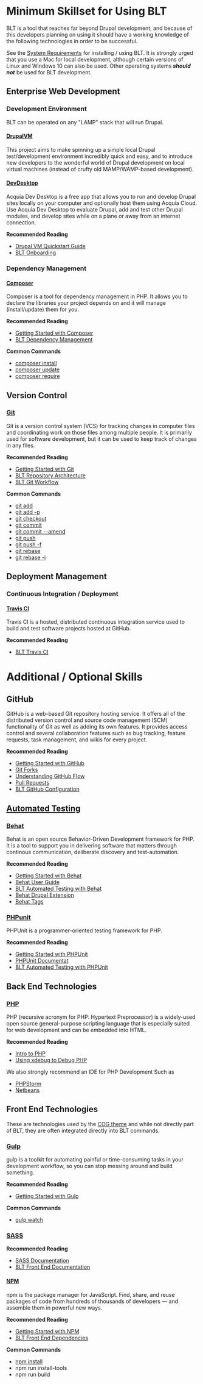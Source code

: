 # Minimum Skillset for Using BLT
BLT is a tool that reaches far beyond Drupal development, and because of this developers planning on using it should have a working knowledge of the following technologies in order to be successful.

See the [System Requirements](INSTALL.md) for installing / using BLT. It is strongly urged that you use a Mac for local development, although certain versions of Linux and Windows 10 can also be used. Other operating systems ***should not*** be used for BLT development.

## Enterprise Web Development

### Development Environment
BLT can be operated on any "LAMP" stack that will run Drupal.

#### [DrupalVM](https://www.drupalvm.com/)
This project aims to make spinning up a simple local Drupal test/development environment incredibly quick and easy, and to introduce new developers to the wonderful world of Drupal development on local virtual machines (instead of crufty old MAMP/WAMP-based development).

#### [DevDesktop](https://www.acquia.com/products-services/dev-desktop)
Acquia Dev Desktop is a free app that allows you to run and develop Drupal sites locally on your computer and optionally host them using Acquia Cloud. Use Acquia Dev Desktop to evaluate Drupal, add and test other Drupal modules, and develop sites while on a plane or away from an internet connection.

**Recommended Reading**

* [Drupal VM Quickstart Guide](https://github.com/geerlingguy/drupal-vm#quick-start-guide)
* [BLT Onboarding](onboarding.md#initial-setup)

### Dependency Management

#### [Composer](https://getcomposer.org/)
Composer is a tool for dependency management in PHP. It allows you to declare the libraries your project depends on and it will manage (install/update) them for you.

**Recommended Reading**

 * [Getting Started with Composer](https://getcomposer.org/doc/00-intro.md)
 * [BLT Dependency Management](dependency-management.md)

**Common Commands**

 * [composer install](https://getcomposer.org/doc/03-cli.md#install)
 * [composer update](https://getcomposer.org/doc/03-cli.md#update)
 * [composer require](https://getcomposer.org/doc/03-cli.md#require)

## Version Control

### [Git](https://git-scm.com)
Git is a version control system (VCS) for tracking changes in computer files and coordinating work on those files among multiple people. It is primarily used for software development, but it can be used to keep track of changes in any files.

**Recommended Reading**

 * [Getting Started with Git](https://git-scm.com/book/en/v2/Getting-Started-About-Version-Control)
 * [BLT Repository Architecture](repo-architecture.md)
 * [BLT Git Workflow](dev-workflow.md#git-workflow)

**Common Commands**

  * [git add](https://git-scm.com/docs/git-add)
  * [git add -p](https://git-scm.com/docs/git-add#git-add--p)
  * [git checkout <branch>](https://git-scm.com/docs/git-checkout)
  * [git commit](https://git-scm.com/docs/git-commit)
  * [git commit --amend](https://git-scm.com/docs/git-commit#git-commit---amend)
  * [git push](https://git-scm.com/docs/git-push)
  * [git push -f](https://git-scm.com/docs/git-push#git-push--f)
  * [git rebase](https://git-scm.com/docs/git-rebase)
  * [git rebase -i](https://git-scm.com/docs/git-rebase#git-rebase---interactive)

## Deployment Management

### Continuous Integration / Deployment

#### [Travis CI](https://travis-ci.org/)
Travis CI is a hosted, distributed continuous integration service used to build and test software projects hosted at GitHub.

**Recommended Reading**

 * [BLT Travis CI](ci.md#travis-ci)

# Additional / Optional Skills

## GitHub
GitHub is a web-based Git repository hosting service. It offers all of the distributed version control and source code management (SCM) functionality of Git as well as adding its own features. It provides access control and several collaboration features such as bug tracking, feature requests, task management, and wikis for every project.

**Recommended Reading**

 * [Getting Started with GitHub](https://guides.github.com/activities/hello-world/)
 * [Git Forks](https://help.github.com/articles/fork-a-repo/)
 * [Understanding GitHub Flow](https://guides.github.com/introduction/flow/)
 * [Pull Requests](https://help.github.com/articles/about-pull-requests/)
 * [BLT GitHub Configuration](onboarding.md#github-configuration)

## [Automated Testing](testing.md)

### [Behat](http://behat.org)
Behat is an open source Behavior-Driven Development framework for PHP. It is a tool to support you in delivering software that matters through continous communication, deliberate discovery and test-automation.

**Recommended Reading**

* [Getting Started with Behat](http://behat.org/en/latest/quick_start.html)
* [Behat User Guide](http://behat.org/en/latest/user_guide.html)
* [BLT Automated Testing with Behat](testing.md#behat)
* [Behat Drupal Extension](https://www.drupal.org/project/drupalextension)
* [Behat Tags](http://behat.org/en/latest/user_guide/organizing.html)

### [PHPunit](https://phpunit.de)
PHPUnit is a programmer-oriented testing framework for PHP.

**Recommended Reading**

* [Getting Started with PHPUnit](https://phpunit.de/getting-started.html)
* [PHPUnit Documentat](https://phpunit.de/documentation.html)
* [BLT Automated Testing with PHPUnit](testing.md#phpunit)

## Back End Technologies

### [PHP](http://php.net)
PHP (recursive acronym for PHP: Hypertext Preprocessor) is a widely-used open source general-purpose scripting language that is especially suited for web development and can be embedded into HTML.

**Recommended Reading**

 * [Intro to PHP](http://php.net/manual/en/intro-whatis.php)
 * [Using xdebug to Debug PHP](https://xdebug.org/docs/)


We also strongly recommend an IDE for PHP Development Such as

 * [PHPStorm](https://www.jetbrains.com/phpstorm/)
 * [Netbeans](http://netbeans.org/features/php/)

## Front End Technologies
These are technologies used by the [COG theme](https://www.drupal.org/project/cog) and while not directly part of BLT, they are often integrated directly into BLT commands.

### [Gulp](http://gulpjs.com/)
gulp is a toolkit for automating painful or time-consuming tasks in your development workflow, so you can stop messing around and build something.

**Recommended Reading**

 * [Getting Started with Gulp](https://github.com/gulpjs/gulp/blob/master/docs/getting-started.md)

**Common Commands**

 * [gulp watch](https://github.com/gulpjs/gulp/blob/master/docs/API.md#gulpwatchglob--opts-tasks-or-gulpwatchglob--opts-cb)

### [SASS](http://sass-lang.com/)

**Recommended Reading**

 * [SASS Documentation](http://sass-lang.com/documentation/file.SASS_REFERENCE.html)
 * [BLT Front End Documentation](project-tasks.md#build-front-end-assets)

#### [NPM](https://www.npmjs.com/)
npm is the package manager for JavaScript. Find, share, and reuse packages of code from hundreds of thousands of developers — and assemble them in powerful new ways.

**Recommended Reading**

 * [Getting Started with NPM](https://docs.npmjs.com/)
 * [BLT Front End Dependencies](dependency-management.md#front-end-dependencies)

**Common Commands**

 * [npm install](https://docs.npmjs.com/getting-started/installing-npm-packages-locally)
 * npm run install-tools
 * npm run build
